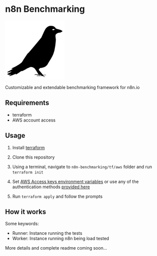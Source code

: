 # n8n Benchmarking

![n8n.io - Workflow Automation](https://raw.githubusercontent.com/n8n-io/n8n/master/assets/n8n-logo.png)

Customizable and extendable benchmarking framework for n8n.io

## Requirements
- terraform
- AWS account access

## Usage

1. Install [terraform](https://learn.hashicorp.com/tutorials/terraform/install-cli?in=terraform/aws-get-started)

2. Clone this repository

3. Using a terminal, navigate to `n8n-benchmarking/tf/aws` folder and run `terraform init`

4. Set [AWS Access keys environment variables](https://learn.hashicorp.com/tutorials/terraform/aws-build#prerequisites) or use any of the authentication methods [provided here](https://www.terraform.io/docs/providers/aws/index.html#environment-variables)

5. Run `terraform apply` and follow the prompts


## How it works

Some keywords:
- Runner: Instance running the tests
- Worker: Instance running n8n being load tested

More details and complete readme coming soon...